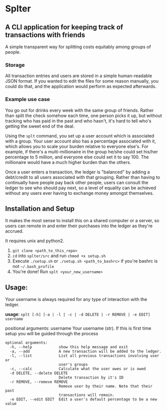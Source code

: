 # Splter

## A CLI application for keeping track of transactions with friends

A simple transparent way for splitting costs equitably among groups of people.

### Storage

All transaction entries and users are stored in a simple human-readable JSON format.
If you wanted to edit the files for some reason manually, you could do that, and the
application would perform as expected afterwards.

### Example use case

You go out for drinks every week with the same group of friends.
Rather than split the check somehow each time, one person picks it up, but without
tracking who has paid in the past and who hasn't, it's hard to tell who's getting
the sweet end of the deal.

Using the `splt` command, you set up a user account which is associated with a group.
Your user account also has a percentage associated with it, which allows you to scale
your burden relative to everyone else's. For example, if there's a multi-millionaire
in the group he/she could set his/her percentage to 5 million, and everyone else could set it
to say 100. The millionaire would have a much higher burden than the others.

Once a user enters a transaction, the ledger is "balanced" by adding a debt/credit to
all users associated with that grouping. Rather than having to continually have people
pay back other people, users can consult the ledger to see who should pay next, so a level
of equality can be achieved without any users ever having to exchange money amongst
themselves.

## Installation and Setup

It makes the most sense to install this on a shared computer or a server, so users
can remote in and enter their purchases into the ledger as they're accrued.

It requires unix and python2.

1. `git clone <path_to_this_repo>`
2. `cd` into `splter/src` and run `chmod +x setup.sh`
3. Execute `./setup.sh` or `./setup.sh <path_to_bashrc>` if you're bashrc is not `~/.bash_profile`
4. You're done! Run `splt <your_new_username>`

## Usage:

Your username is always required for any type of interaction with the ledger.

**usage**: `splt [-h] [-a | -l | -c | -d DELETE | -r REMOVE | -e EDIT] username`

positional arguments:
  username              Your username (str). If this is first time setup you
                        will be guided through the process
```
optional arguments:
  -h, --help            show this help message and exit
  -a, --add             A new transaction will be added to the ledger.
  -l, --list            List all previous transactions involving user or
                        user's groups
  -c, --calc            Calculate what the user owes or is owed
  -d DELETE, --delete DELETE
                        Delete transaction by it's ID
  -r REMOVE, --remove REMOVE
                        Remove user by their name. Note that their past
                        transactions will remain.
  -e EDIT, --edit EDIT  Edit a user's default percentage to be a new value
```
